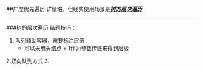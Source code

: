 ##广度优先遍历
详情略，但经典使用场景是[***树的层次遍历***](https://leetcode-cn.com/problems/populating-next-right-pointers-in-each-node-ii)
***
###树的层次遍历
结题技巧：
1. 队列辅助容器，需要标注层级
    * 可以采用头结点 + 1作为参数传递来得到层级
    
2.双向队列方式
3.